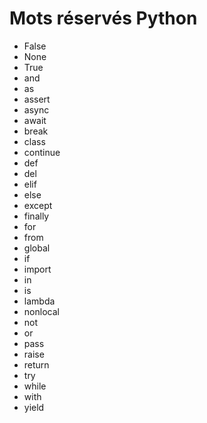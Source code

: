 # Mots réservés Python

 * False
 * None
 * True
 * and
 * as
 * assert
 * async
 * await
 * break
 * class
 * continue
 * def
 * del
 * elif
 * else
 * except
 * finally
 * for
 * from
 * global
 * if
 * import
 * in
 * is
 * lambda
 * nonlocal
 * not
 * or
 * pass
 * raise
 * return
 * try
 * while
 * with
 * yield